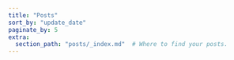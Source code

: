 ```yaml
---
title: "Posts"
sort_by: "update_date"
paginate_by: 5
extra:
  section_path: "posts/_index.md"  # Where to find your posts.
---
```

